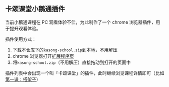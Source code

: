 ## 卡颂课堂小鹅通插件

当前小鹅通课程在 PC 观看体验不佳，为此制作了一个 chrome 浏览器插件，用于提升观看体验。

插件使用方式：

1. 下载本仓库下的`kasong-school.zip`到本地，不用解压
2. chrome 浏览器打开[扩展程序页](chrome://extensions/)
3. 将`kasong-school.zip`（不用解压）直接拖动到打开的页面中

插件列表中会出现一个叫「卡颂课堂」的插件，此时继续浏览课程详情即可（比如[第一课：搭架子](https://appjiz2zqrn2142.h5.xiaoeknow.com/p/course/video/v_638072cfe4b0fc5d120a24cf?product_id=p_638035c1e4b07b05581d25db)）
